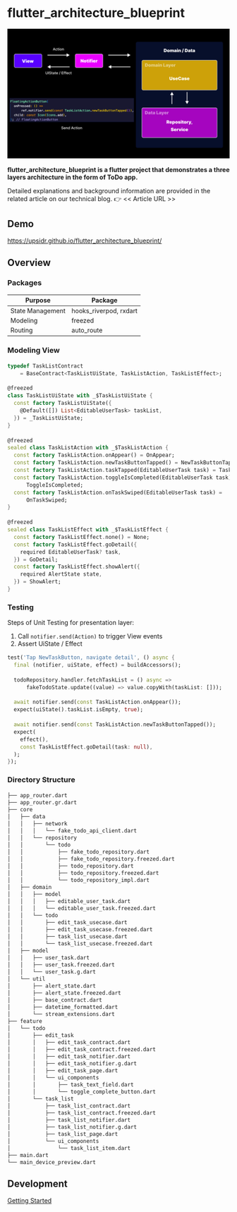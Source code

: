 # flutter_architecture_blueprint

<img src="docs/images/dataflow.png" />

**flutter_architecture_blueprint is a flutter project that demonstrates a three layers architecture in the form of ToDo app.**

Detailed explanations and background information are provided in the related article on our technical blog.
👉 << Article URL >>

## Demo

https://upsidr.github.io/flutter_architecture_blueprint/

## Overview

### Packages

| Purpose | Package |
|----|----|
| State Management| hooks_riverpod, rxdart |
| Modeling | freezed |
| Routing | auto_route |


### Modeling View

```dart
typedef TaskListContract
    = BaseContract<TaskListUiState, TaskListAction, TaskListEffect>;

@freezed
class TaskListUiState with _$TaskListUiState {
  const factory TaskListUiState({
    @Default([]) List<EditableUserTask> taskList,
  }) = _TaskListUiState;
}

@freezed
sealed class TaskListAction with _$TaskListAction {
  const factory TaskListAction.onAppear() = OnAppear;
  const factory TaskListAction.newTaskButtonTapped() = NewTaskButtonTapped;
  const factory TaskListAction.taskTapped(EditableUserTask task) = TaskTapped;
  const factory TaskListAction.toggleIsCompleted(EditableUserTask task) =
      ToggleIsCompleted;
  const factory TaskListAction.onTaskSwiped(EditableUserTask task) =
      OnTaskSwiped;
}

@freezed
sealed class TaskListEffect with _$TaskListEffect {
  const factory TaskListEffect.none() = None;
  const factory TaskListEffect.goDetail({
    required EditableUserTask? task,
  }) = GoDetail;
  const factory TaskListEffect.showAlert({
    required AlertState state,
  }) = ShowAlert;
}
```

### Testing

Steps of Unit Testing for presentation layer:
1. Call `notifier.send(Action)` to trigger View events
2. Assert UiState / Effect


```dart
test('Tap NewTaskButton, navigate detail', () async {
  final (notifier, uiState, effect) = buildAccessors();

  todoRepository.handler.fetchTaskList = () async =>
      fakeTodoState.update((value) => value.copyWith(taskList: []));

  await notifier.send(const TaskListAction.onAppear());
  expect(uiState().taskList.isEmpty, true);

  await notifier.send(const TaskListAction.newTaskButtonTapped());
  expect(
    effect(),
    const TaskListEffect.goDetail(task: null),
  );
});
```

### Directory Structure

```
├── app_router.dart
├── app_router.gr.dart
├── core
│   ├── data
│   │   ├── network
│   │   │   └── fake_todo_api_client.dart
│   │   └── repository
│   │       └── todo
│   │           ├── fake_todo_repository.dart
│   │           ├── fake_todo_repository.freezed.dart
│   │           ├── todo_repository.dart
│   │           ├── todo_repository.freezed.dart
│   │           └── todo_repository_impl.dart
│   ├── domain
│   │   ├── model
│   │   │   ├── editable_user_task.dart
│   │   │   └── editable_user_task.freezed.dart
│   │   └── todo
│   │       ├── edit_task_usecase.dart
│   │       ├── edit_task_usecase.freezed.dart
│   │       ├── task_list_usecase.dart
│   │       └── task_list_usecase.freezed.dart
│   ├── model
│   │   ├── user_task.dart
│   │   ├── user_task.freezed.dart
│   │   └── user_task.g.dart
│   └── util
│       ├── alert_state.dart
│       ├── alert_state.freezed.dart
│       ├── base_contract.dart
│       ├── datetime_formatted.dart
│       └── stream_extensions.dart
├── feature
│   └── todo
│       ├── edit_task
│       │   ├── edit_task_contract.dart
│       │   ├── edit_task_contract.freezed.dart
│       │   ├── edit_task_notifier.dart
│       │   ├── edit_task_notifier.g.dart
│       │   ├── edit_task_page.dart
│       │   └── ui_components
│       │       ├── task_text_field.dart
│       │       └── toggle_complete_button.dart
│       └── task_list
│           ├── task_list_contract.dart
│           ├── task_list_contract.freezed.dart
│           ├── task_list_notifier.dart
│           ├── task_list_notifier.g.dart
│           ├── task_list_page.dart
│           └── ui_components
│               └── task_list_item.dart
├── main.dart
└── main_device_preview.dart
```

## Development

[Getting Started](docs/GETTING_STARTED.md)